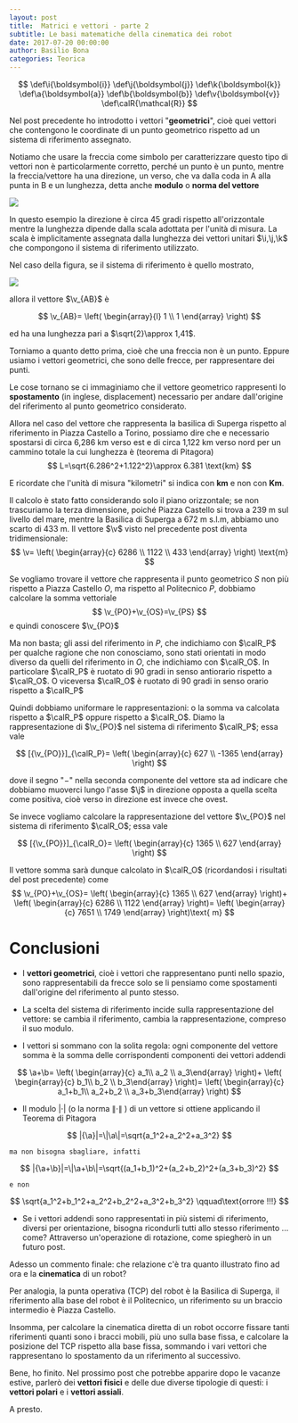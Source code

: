 ```yaml
---
layout: post
title:  Matrici e vettori - parte 2
subtitle: Le basi matematiche della cinematica dei robot
date: 2017-07-20 00:00:00
author: Basilio Bona
categories: Teorica
---
```

$$
\def\i{\boldsymbol{i}}
\def\j{\boldsymbol{j}}
\def\k{\boldsymbol{k}}
\def\a{\boldsymbol{a}}
\def\b{\boldsymbol{b}}
\def\v{\boldsymbol{v}}
\def\calR{\mathcal{R}}
$$

Nel post precedente ho introdotto i vettori "**geometrici**", cioè quei vettori che contengono le coordinate di un punto geometrico rispetto ad un sistema di riferimento assegnato. 

Notiamo che usare la freccia come simbolo per caratterizzare questo tipo di vettori non è particolarmente corretto, perché un punto è un punto, mentre la freccia/vettore ha una direzione, un verso, che va dalla coda in A  alla punta in B e un lunghezza, detta anche **modulo** o **norma del vettore**

![](http://i.imgur.com/p82KHaj.png) 

In questo esempio la direzione è circa 45 gradi rispetto all'orizzontale mentre la lunghezza dipende dalla scala adottata per l'unità di misura. La scala è implicitamente assegnata dalla lunghezza dei vettori unitari $\i,\j,\k$ che compongono il sistema di riferimento utilizzato. 

Nel caso della figura, se il sistema di riferimento è quello mostrato,

![](http://i.imgur.com/EGfEXyr.png)

allora il vettore $\v_{AB}$  è 

$$
\v_{AB}= \left( \begin{array}{l} 1 \\ 1 \end{array}  \right)
$$

ed ha una lunghezza pari a $\sqrt{2}\approx 1,41$.

Torniamo a quanto detto prima, cioè che una freccia non è un punto. Eppure usiamo i vettori geometrici, che sono delle frecce, per rappresentare dei punti.

Le cose tornano se ci immaginiamo che il vettore geometrico rappresenti lo **spostamento** (in inglese, displacement) necessario per andare dall'origine del riferimento al punto geometrico considerato.

Allora nel caso del vettore che rappresenta la basilica di Superga rispetto al riferimento in Piazza Castello a Torino, possiamo dire che e necessario spostarsi di circa 6,286 km verso est e di circa 1,122 km verso nord per un cammino totale la cui lunghezza è (teorema di Pitagora)
$$
L=\sqrt{6.286^2+1.122^2}\approx 6.381 \text{km}
$$

E ricordate che l'unità di misura "kilometri" si indica con **km** e non con **Km**.

Il calcolo è stato fatto considerando solo il piano orizzontale; se non trascuriamo la terza dimensione, poiché Piazza Castello si trova a 239 m sul livello del mare, mentre la Basilica di Superga a 672 m s.l.m, abbiamo uno scarto di 433 m. Il vettore $\v$ visto nel precedente post diventa tridimensionale:
$$
\v= \left( \begin{array}{c} 6286 \\ 1122 \\ 433 \end{array}  \right) \text{m}
$$

Se vogliamo trovare il vettore che rappresenta il punto geometrico $S$ non più rispetto a Piazza Castello $O$, ma rispetto al Politecnico $P$, dobbiamo calcolare la somma vettoriale
$$
\v_{PO}+\v_{OS}=\v_{PS}
$$
e quindi conoscere $\v_{PO}$

Ma non basta; gli assi del riferimento in $P$, che indichiamo con $\calR_P$ per qualche ragione che non conosciamo, sono stati orientati in modo diverso da quelli del riferimento in $O$, che indichiamo con $\calR_O$. In particolare $\calR_P$ è ruotato di 90 gradi in senso antiorario rispetto a  $\calR_O$. O viceversa $\calR_O$ è ruotato di 90 gradi in senso orario rispetto a  $\calR_P$

Quindi dobbiamo uniformare le rappresentazioni: o la somma va calcolata rispetto a $\calR_P$ oppure rispetto a $\calR_O$. Diamo la rappresentazione di $\v_{PO}$ nel sistema di riferimento $\calR_P$; essa vale

$$
[{\v_{PO}}]_{\calR_P}= \left( \begin{array}{c} 627 \\ -1365 \end{array}  \right)
$$

dove il segno "$-$" nella seconda componente del vettore sta ad indicare che dobbiamo muoverci  lungo l'asse $\j$ in direzione opposta a quella scelta come positiva, cioè verso in direzione est invece che ovest.

Se invece vogliamo calcolare la rappresentazione del vettore $\v_{PO}$ nel sistema di riferimento $\calR_O$; essa vale

$$
[{\v_{PO}}]_{\calR_O}= \left( \begin{array}{c} 1365 \\ 627 \end{array}  \right)
$$

Il vettore somma sarà dunque calcolato in $\calR_O$ (ricordandosi i risultati del post precedente) come
$$
\v_{PO}+\v_{OS}= \left( \begin{array}{c} 1365 \\ 627 \end{array}  \right)+
 \left( \begin{array}{c} 6286 \\ 1122 \end{array}  \right)=
  \left( \begin{array}{c} 7651 \\ 1749 \end{array}  \right)\text{ m}
$$

# Conclusioni

 - I **vettori geometrici**, cioè i vettori che rappresentano punti nello spazio, sono rappresentabili da frecce solo se li pensiamo come spostamenti dall'origine del riferimento al punto stesso.

 - La scelta del sistema di riferimento incide sulla rappresentazione del vettore: se cambia il riferimento, cambia la rappresentazione, compreso il suo modulo.
 
 - I vettori si sommano con la solita regola: ogni componente del vettore somma è la somma delle corrispondenti componenti dei vettori addendi
 
 $$
\a+\b=
\left( \begin{array}{c} a_1\\ a_2 \\ a_3\end{array}  \right)+
\left( \begin{array}{c} b_1\\ b_2 \\ b_3\end{array}  \right)=
\left( \begin{array}{c} a_1+b_1\\ a_2+b_2 \\ a_3+b_3\end{array}  \right)
 $$

 -  Il modulo $|\cdot|$ (o la norma $\|\cdot\|$ ) di un vettore si ottiene applicando il Teorema di Pitagora
 
 $$
 |{\a}|=\|\a\|=\sqrt{a_1^2+a_2^2+a_3^2}
 $$

	ma non bisogna sbagliare, infatti

 $$
 |{\a+\b}|=\|\a+\b\|=\sqrt{(a_1+b_1)^2+(a_2+b_2)^2+(a_3+b_3)^2}
 $$

	e non

$$
\sqrt{a_1^2+b_1^2+a_2^2+b_2^2+a_3^2+b_3^2} \qquad\text{orrore !!!}
$$

 - Se i vettori addendi sono rappresentati in più sistemi di riferimento, diversi per orientazione, bisogna ricondurli tutti allo stesso riferimento ... come? Attraverso un'operazione di rotazione, come spiegherò in un futuro post.

Adesso un commento finale: che relazione c'è tra quanto illustrato fino ad ora e la **cinematica** di un robot?

Per analogia, la punta operativa (TCP) del robot è la Basilica di Superga, il riferimento alla base del robot è il Politecnico, un riferimento su un braccio intermedio è Piazza Castello.

Insomma, per calcolare la cinematica diretta di un robot occorre fissare tanti riferimenti quanti sono i bracci mobili, più uno sulla base fissa, e calcolare la posizione del TCP rispetto alla base fissa, sommando i vari vettori che rappresentano lo spostamento da un riferimento al successivo.

Bene, ho finito. Nel prossimo post che potrebbe apparire dopo le vacanze estive, parlerò dei **vettori fisici** e delle due diverse tipologie di questi: i **vettori polari** e i **vettori assiali**.

A presto.